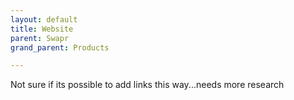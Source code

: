 ```yaml
---
layout: default
title: Website
parent: Swapr
grand_parent: Products

---
```


Not sure if its possible to add links this way...needs more research
